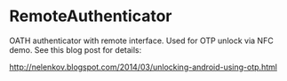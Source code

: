 RemoteAuthenticator
===================

OATH authenticator with remote interface. Used for OTP unlock via NFC demo. 
See this blog post for details:

http://nelenkov.blogspot.com/2014/03/unlocking-android-using-otp.html

